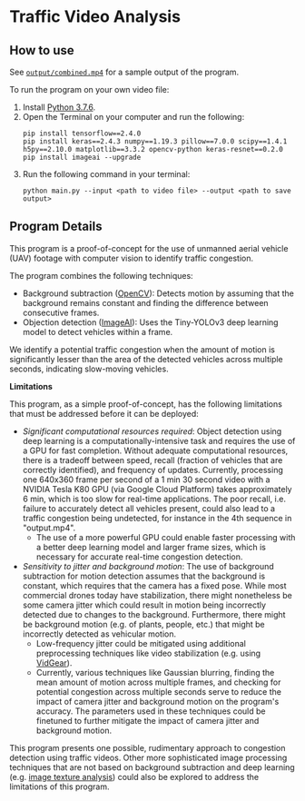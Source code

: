 # Traffic Video Analysis

## How to use

See [`output/combined.mp4`](output/combined.mp4) for a sample output of the program. 

To run the program on your own video file:
1. Install [Python 3.7.6](https://www.python.org/downloads/release/python-376/).
2. Open the Terminal on your computer and run the following:
    ```
    pip install tensorflow==2.4.0
    pip install keras==2.4.3 numpy==1.19.3 pillow==7.0.0 scipy==1.4.1 h5py==2.10.0 matplotlib==3.3.2 opencv-python keras-resnet==0.2.0
    pip install imageai --upgrade
    ```
3. Run the following command in your terminal:
    ```
    python main.py --input <path to video file> --output <path to save output>
    ```


## Program Details

This program is a proof-of-concept for the use of unmanned aerial vehicle (UAV) footage with computer vision to identify traffic congestion.

The program combines the following techniques:
- Background subtraction ([OpenCV](https://docs.opencv.org/3.4/d1/dc5/tutorial_background_subtraction.html)): Detects motion by assuming that the background remains constant and finding the difference between consecutive frames.
- Objection detection ([ImageAI](https://github.com/OlafenwaMoses/ImageAI/blob/master/imageai/Detection/README.md)): Uses the Tiny-YOLOv3 deep learning model to detect vehicles within a frame.

We identify a potential traffic congestion when the amount of motion is significantly lesser than the area of the detected vehicles across multiple seconds, indicating slow-moving vehicles.

**Limitations**

This program, as a simple proof-of-concept, has the following limitations that must be addressed before it can be deployed:
- _Significant computational resources required_: Object detection using deep learning is a computationally-intensive task and requires the use of a GPU for fast completion. Without adequate computational resources, there is a tradeoff between speed, recall (fraction of vehicles that are correctly identified), and frequency of updates. Currently, processing one 640x360 frame per second of a 1 min 30 second video with a NVIDIA Tesla K80 GPU (via Google Cloud Platform) takes approximately 6 min, which is too slow for real-time applications. The poor recall, i.e. failure to accurately detect all vehicles present, could also lead to a traffic congestion being undetected, for instance in the 4th sequence in "output.mp4". 
    - The use of a more powerful GPU could enable faster processing with a better deep learning model and larger frame sizes, which is necessary for accurate real-time congestion detection.
- _Sensitivity to jitter and background motion_: The use of background subtraction for motion detection assumes that the background is constant, which requires that the camera has a fixed pose. While most commercial drones today have stabilization, there might nonetheless be some camera jitter which could result in motion being incorrectly detected due to changes to the background. Furthermore, there might be background motion (e.g. of plants, people, etc.) that might be incorrectly detected as vehicular motion. 
    - Low-frequency jitter could be mitigated using additional preprocessing techniques like video stabilization (e.g. using [VidGear](https://github.com/abhiTronix/vidgear#videogear)).
    - Currently, various techniques like Gaussian blurring, finding the mean amount of motion across multiple frames, and checking for potential congestion across multiple seconds serve to reduce the impact of camera jitter and background motion on the program's accuracy. The parameters used in these techniques could be finetuned to further mitigate the impact of camera jitter and background motion. 

This program presents one possible, rudimentary approach to congestion detection using traffic videos. Other more sophisticated image processing techniques that are not based on background subtraction and deep learning (e.g. [image texture analysis](https://www.sciencedirect.com/science/article/pii/S1877705816002630)) could also be explored to address the limitations of this program. 
